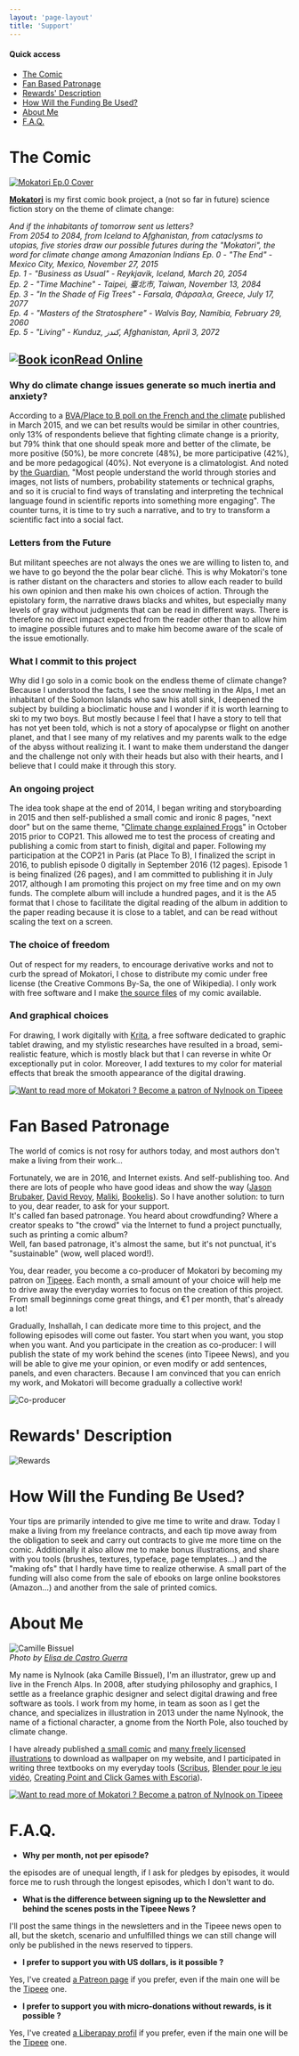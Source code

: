 ```yaml
---
layout: 'page-layout'
title: 'Support'
---
```


#### Quick access
- [The Comic](#mokatori)
- [Fan Based Patronage](#fan-based-patronage)
- [Rewards' Description](#rewards)
- [How Will the Funding Be Used?](#funding)
- [About Me](#about)
- [F.A.Q.](#faq)

<a name="mokatori"></a>
# The Comic

[![Mokatori Ep.0 Cover](/en/comic-viewer/mokatori-ep0-the-end/mokatori-ep0-the-end-cover.jpg)](/en/comics/mokatori-ep0-the-end/)

[**Mokatori**](/en/comics/mokatori-ep0-the-end/) is my first comic book project, a (not so far in future) science fiction story on the theme of climate change:

*And if the inhabitants of tomorrow sent us letters?  
From 2054 to 2084, from Iceland to Afghanistan, from cataclysms to utopias, five stories draw our possible futures during the "Mokatori", the word for climate change among Amazonian Indians
Ep. 0 - "The End" - Mexico City, Mexico, November 27, 2015   
Ep. 1 - "Business as Usual" - Reykjavik, Iceland, March 20, 2054   
Ep. 2 - "Time Machine" - Taipei, 臺北市, Taiwan, November 13, 2084   
Ep. 3 - "In the Shade of Fig Trees" - Farsala, Φάρσαλα, Greece, July 17, 2077   
Ep. 4 - "Masters of the Stratosphere" - Walvis Bay, Namibia, February 29, 2060   
Ep. 5 - "Living" - Kunduz, کندز, Afghanistan, April 3, 2072*   


<a href="/en/comics/mokatori-ep0-the-end"><h2><img src="/website-img/icon-book.svg"  class="book-icon" alt="Book icon" />Read Online</h2></a>

### Why do climate change issues generate so much inertia and anxiety?

According to a [BVA/Place to B poll on the French and the climate](http://www.bva.fr/fr/sondages/les_francais_et_l_information_sur_le_climat.htm) published in March 2015, and we can bet results would be similar in other countries, only 13% of respondents believe that fighting climate change is a priority, but 79% think that one should speak more and better of the climate, be more positive (50%), be more concrete (48%), be more participative (42%), and be more pedagogical (40%).
Not everyone is a climatologist. And noted by [the Guardian](http://www.theguardian.com/sustainable-business/2015/jul/06/12-tools-for-communicating-climate-change-more-effectively), "Most people understand the world through stories and images, not lists of numbers, probability statements or technical graphs, and so it is crucial to find ways of translating and interpreting the technical language found in scientific reports into something more engaging".
The counter turns, it is time to try such a narrative, and to try to transform a scientific fact into a social fact.

### Letters from the Future

But militant speeches are not always the ones we are willing to listen to, and we have to go beyond the the polar bear cliché. This is why Mokatori's tone is rather distant on the characters and stories to allow each reader to build his own opinion and then make his own choices of action.
Through the epistolary form, the narrative draws blacks and whites, but especially many levels of gray without judgments that can be read in different ways. There is therefore no direct impact expected from the reader other than to allow him to imagine possible futures and to make him become aware of the scale of the issue emotionally.

### What I commit to this project

Why did I go solo in a comic book on the endless theme of climate change?
Because I understood the facts, I see the snow melting in the Alps, I met an inhabitant of the Solomon Islands who saw his atoll sink, I deepened the subject by building a bioclimatic house and I wonder if it is worth learning to ski to my two boys.
But mostly because I feel that I have a story to tell that has not yet been told, which is not a story of apocalypse or flight on another planet, and that I see many of my relatives and my parents walk to the edge of the abyss without realizing it. I want to make them understand the danger and the challenge not only with their heads but also with their hearts, and I believe that I could make it through this story.

### An ongoing project

The idea took shape at the end of 2014, I began writing and storyboarding in 2015 and then self-published a small comic and ironic 8 pages, "next door" but on the same theme, "[Climate change explained Frogs](http://nylnook.com/en/comics/climate-frogs/)" in October 2015 prior to COP21. This allowed me to test the process of creating and publishing a comic from start to finish, digital and paper.
Following my participation at the COP21 in Paris (at Place To B), I finalized the script in 2016, to publish episode 0 digitally in September 2016 (12 pages).
Episode 1 is being finalized (26 pages), and I am committed to publishing it in July 2017, although I am promoting this project on my free time and on my own funds.
The complete album will include a hundred pages, and it is the A5 format that I chose to facilitate the digital reading of the album in addition to the paper reading because it is close to a tablet, and can be read without scaling the text on a screen.

### The choice of freedom

Out of respect for my readers, to encourage derivative works and not to curb the spread of Mokatori, I chose to distribute my comic under free license (the Creative Commons By-Sa, the one of Wikipedia). I only work with free software and I make [the source files](https://framagit.org/nylnook/mokatori) of my comic available.

### And graphical choices

For drawing, I work digitally with [Krita](https://krita.org/), a free software dedicated to graphic tablet drawing, and my stylistic researches have resulted in a broad, semi-realistic feature, which is mostly black but that I can reverse in white Or exceptionally put in color. Moreover, I add textures to my color for material effects that break the smooth appearance of the digital drawing.

[![Want to read more of Mokatori ? Become a patron of Nylnook on Tipeee](/website-img/support/become-a-patron-of-nylnook-on-tipeee.jpg)](https://www.tipeee.com/nylnook)

<a name="fan-based-patronage"></a>
# Fan Based Patronage

The world of comics is not rosy for authors today, and most authors don't make a living from their work...

Fortunately, we are in 2016, and Internet exists. And self-publishing too. And there are lots of people who have good ideas and show the way ([Jason Brubaker](http://www.coffeetablecomics.com/), [David Revoy](https://www.patreon.com/davidrevoy), [Maliki](http://maliki.com/strips/a-croisee-chemins/), [Bookelis](http://www.bookelis.com/)). So I have another solution: to turn to you, dear reader, to ask for your support.  
It's called fan based patronage. You heard about crowdfunding? Where a creator speaks to "the crowd" via the Internet to fund a project punctually, such as printing a comic album?   
Well, fan based patronage, it's almost the same, but it's not punctual, it's "sustainable" (wow, well placed word!).  

You, dear reader, you become a co-producer of Mokatori by becoming my patron on [Tipeee](https://www.tipeee.com/nylnook/). Each month, a small amount of your choice will help me to drive away the everyday worries to focus on the creation of this project. From small beginnings come great things, and €1 per month, that's already a lot!

Gradually, Inshallah, I can dedicate more time to this project, and the following episodes will come out faster. You start when you want, you stop when you want. And you participate in the creation as co-producer: I will publish the state of my work behind the scenes (into Tipeee News), and you will be able to give me your opinion, or even modify or add sentences, panels, and even characters. Because I am convinced that you can enrich my work, and Mokatori will become gradually a collective work!

![Co-producer](/website-img/support/co-producer-thumb.png)

<a name="rewards"></a>
# Rewards' Description
![Rewards](/website-img/support/rewards-thumb.jpg)

<a name="funding"></a>
# How Will the Funding Be Used?
Your tips are primarily intended to give me time to write and draw. Today I make a living from my freelance contracts, and each tip move away from the obligation to seek and carry out contracts to give me more time on the comic. Additionally it also allow me to make bonus illustrations, and share with you tools (brushes, textures, typeface, page templates…) and the "making ofs" that I hardly have time to realize otherwise.
A small part of the funding will also come from the sale of ebooks on large online bookstores (Amazon…) and another from the sale of printed comics.

<a name="about"></a>
# About Me

![Camille Bissuel](/website-img/camille-bissuel-thumb.jpg)  
*Photo by [Elisa de Castro Guerra](http://www.yemanjalisa.net/)*  

My name is Nylnook (aka Camille Bissuel), I'm an illustrator, grew up and live in the French Alps.
In 2008, after studying philosophy and graphics, I settle as a freelance graphic designer and select digital drawing and free software as tools. I work from my home, in team as soon as I get the chance, and specializes in illustration in 2013 under the name Nylnook, the name of a fictional character, a gnome from the North Pole, also touched by climate change.

I have already published [a small comic](/en/comics/climate-frogs) and [many freely licensed illustrations](/en/illustration) to download as wallpaper on my website, and I participated in writing three textbooks on my everyday tools ([Scribus](http://en.flossmanuals.net/scribus-2/), [Blender pour le jeu vidéo](http://www.flossmanualsfr.net/blender-pour-le-jeu-video/), [Creating Point and Click Games with Escoria](https://fr.flossmanuals.net/creating-point-and-click-games-with-escoria/)).

[![Want to read more of Mokatori ? Become a patron of Nylnook on Tipeee](/website-img/support/become-a-patron-of-nylnook-on-tipeee.jpg)](https://www.tipeee.com/nylnook)

<a name="faq"></a>
# F.A.Q.
- **Why per month, not per episode?**   

the episodes are of unequal length, if I ask for pledges by episodes, it would force me to rush through the longest episodes, which I don't want to do.

- **What is the difference between signing up to the Newsletter and behind the scenes posts in the Tipeee News ?**   

I'll post the same things in the newsletters and in the Tipeee news open to all, but the sketch, scenario and unfulfilled things we can still change will only be published in the news reserved to tippers.

- **I prefer to support you with US dollars, is it possible ?**

Yes, I've created [a Patreon page](https://www.patreon.com/nylnook) if you prefer, even if the main one will be the [Tipeee](https://www.tipeee.com/nylnook/) one.

- **I prefer to support you with micro-donations without rewards, is it possible ?**

Yes, I've created [a Liberapay profil](https://liberapay.com/nylnook/) if you prefer, even if the main one will be the [Tipeee](https://www.tipeee.com/nylnook/) one.
